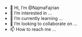 - 👋 Hi, I’m @NajmaFajrian
- 👀 I’m interested in ...
- 🌱 I’m currently learning ...
- 💞️ I’m looking to collaborate on ...
- 📫 How to reach me ...

<!---
NajmaFajrian/NajmaFajrian is a ✨ special ✨ repository because its `README.md` (this file) appears on your GitHub profile.
You can click the Preview link to take a look at your changes.
--->
